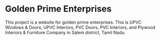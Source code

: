 # Golden Prime Enterprises

This project is a website for golden prime enterprises. This is UPVC Windows & Doors, UPVC Interiors, PVC Doors, PVC Interiors, and Plywood Interiors & Furniture Company in Salem district, Tamil Nadu.
